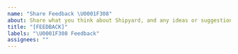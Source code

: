 ```yaml
---
name: "Share Feedback \U0001F308"
about: Share what you think about Shipyard, and any ideas or suggestions you have
title: "[FEEDBACK]"
labels: "\U0001F308 Feedback"
assignees: ""
---
```

